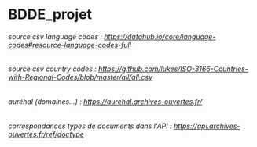# BDDE_projet

###### source csv language codes : https://datahub.io/core/language-codes#resource-language-codes-full 
###### source csv country codes : https://github.com/lukes/ISO-3166-Countries-with-Regional-Codes/blob/master/all/all.csv
###### auréhal (domaines...) : https://aurehal.archives-ouvertes.fr/
###### correspondances types de documents dans l'API : https://api.archives-ouvertes.fr/ref/doctype
